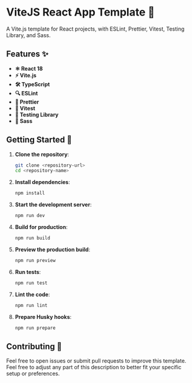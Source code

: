 # ViteJS React App Template 🚀

A Vite.js template for React projects, with ESLint, Prettier, Vitest, Testing Library, and Sass.

## Features ✨

- **⚛️ React 18**
- **⚡ Vite.js**
- **🛠️ TypeScript**
- **🔍 ESLint**
- **💅 Prettier**
- **🧪 Vitest**
- **🧩 Testing Library**
- **🎨 Sass**

## Getting Started 🏁

1. **Clone the repository**:

   ```bash
   git clone <repository-url>
   cd <repository-name>
   ```

2. **Install dependencies**:

   ```bash
   npm install
   ```

3. **Start the development server**:

   ```bash
   npm run dev
   ```

4. **Build for production**:

   ```bash
   npm run build
   ```

5. **Preview the production build**:

   ```bash
   npm run preview
   ```

6. **Run tests**:

   ```bash
   npm run test
   ```

7. **Lint the code**:

   ```bash
   npm run lint
   ```

8. **Prepare Husky hooks**:
   ```bash
   npm run prepare
   ```

## Contributing 🤝

Feel free to open issues or submit pull requests to improve this template. Feel free to adjust any part of this description to better fit your specific setup or preferences.
